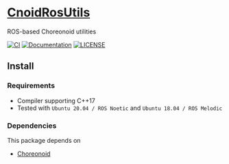 # [CnoidRosUtils](https://github.com/isri-aist/CnoidRosUtils)
ROS-based Choreonoid utilities

[![CI](https://github.com/isri-aist/CnoidRosUtils/actions/workflows/ci.yaml/badge.svg)](https://github.com/isri-aist/CnoidRosUtils/actions/workflows/ci.yaml)
[![Documentation](https://img.shields.io/badge/doxygen-online-brightgreen?logo=read-the-docs&style=flat)](https://isri-aist.github.io/CnoidRosUtils/)
[![LICENSE](https://img.shields.io/github/license/isri-aist/CnoidRosUtils)](https://github.com/isri-aist/CnoidRosUtils/blob/master/LICENSE)

## Install

### Requirements
- Compiler supporting C++17
- Tested with `Ubuntu 20.04 / ROS Noetic` and `Ubuntu 18.04 / ROS Melodic`

### Dependencies
This package depends on
- [Choreonoid](https://github.com/choreonoid/choreonoid)
